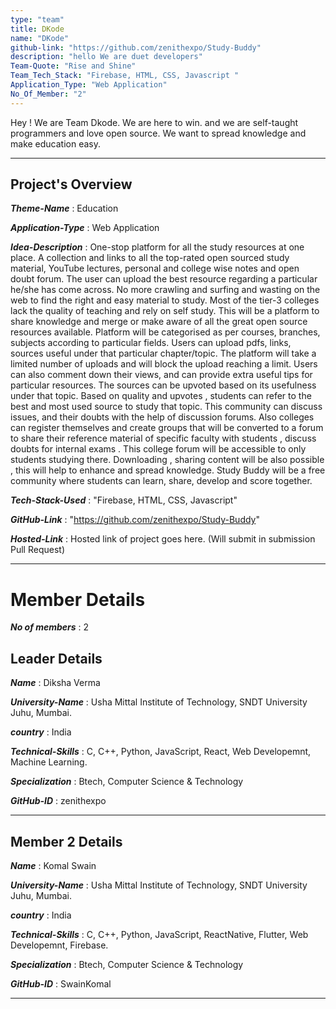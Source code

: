 ```yaml
---
type: "team"                   
title: DKode
name: "DKode"
github-link: "https://github.com/zenithexpo/Study-Buddy"
description: "hello We are duet developers"
Team-Quote: "Rise and Shine"
Team_Tech_Stack: "Firebase, HTML, CSS, Javascript "
Application_Type: "Web Application"
No_Of_Member: "2"
---
```


Hey ! We are Team Dkode. We are here to win. and we are self-taught programmers and love open source. We want to spread knowledge and make education easy. 

---

## Project's Overview

_**Theme-Name**_ : Education

_**Application-Type**_ :   Web Application 

_**Idea-Description**_ :   One-stop platform for all the study resources at one place. A collection and links to all the top-rated open sourced study material, YouTube lectures, personal and college wise notes and open doubt forum. The user can upload the best resource regarding a particular he/she has come across. No more crawling and surfing and wasting on the web to find the right and easy material to study. Most of the tier-3 colleges lack the quality of teaching and rely on self study.  This will be a platform to share knowledge and merge or make aware of all the great open source resources available. Platform will be categorised as per courses, branches, subjects according to particular fields. Users can upload pdfs, links, sources useful under that particular chapter/topic. The platform will take a limited number of uploads and will block the upload reaching a limit. Users can also comment down their views, and can provide extra useful tips for particular resources. The sources can be upvoted based on its usefulness under that topic. Based on quality and upvotes , students can refer to the best and most used source to study that topic. This community can discuss issues, and their doubts with the help of discussion forums. Also colleges can register themselves and create groups that will be converted to a forum to share their reference material of specific faculty with students , discuss doubts for internal exams . This college forum will be accessible to only students studying there. Downloading , sharing content will be also possible , this will help to enhance and spread knowledge. Study Buddy will be a free community where students can learn, share, develop and score together.

_**Tech-Stack-Used**_ :   "Firebase, HTML, CSS, Javascript"

_**GitHub-Link**_ :   "https://github.com/zenithexpo/Study-Buddy"

_**Hosted-Link**_ :    Hosted link of project goes here. (Will submit in submission Pull Request)

---

# Member Details

_**No of members**_ : 2


## Leader Details

_**Name**_ : Diksha Verma

_**University-Name**_ : Usha Mittal Institute of Technology, SNDT University Juhu, Mumbai.

_**country**_ : India
 
_**Technical-Skills**_ : C, C++, Python, JavaScript, React, Web Developemnt, Machine Learning.

_**Specialization**_ : Btech, Computer Science & Technology

_**GitHub-ID**_ :  zenithexpo

---

## Member 2 Details

_**Name**_ : Komal Swain

_**University-Name**_ : Usha Mittal Institute of Technology, SNDT University Juhu, Mumbai.

_**country**_ : India
 
_**Technical-Skills**_ : C, C++, Python, JavaScript, ReactNative, Flutter, Web Developemnt, Firebase.

_**Specialization**_ : Btech, Computer Science & Technology

_**GitHub-ID**_ :   SwainKomal

---



